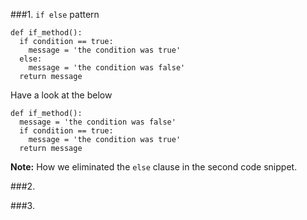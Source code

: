 ###1. `if else` pattern
```
def if_method():
  if condition == true:
    message = 'the condition was true'
  else:
    message = 'the condition was false'
  return message
```

Have a look at the below
```
def if_method():
  message = 'the condition was false'
  if condition == true:
    message = 'the condition was true'
  return message
```
**Note:** How we eliminated the `else` clause in the second code snippet. 

###2. 

###3. 

